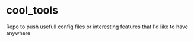 # cool_tools
Repo to push usefull config files or interesting features that I'd like to have anywhere
